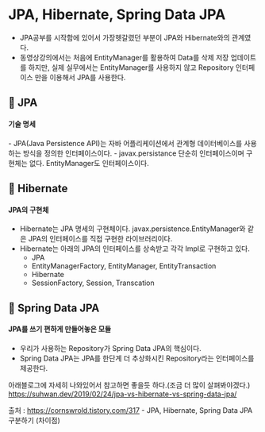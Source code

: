 <h1> JPA, Hibernate, Spring Data JPA </h1>

- JPA공부를 시작함에 있어서 가장헷갈렸던 부분이 JPA와 Hibernate와의 관계였다.
- 동영상강의에서는 처음에 EntityManager를 활용하여 Data를 삭제 저장 업데이트를 하지만, 실제 실무에서는 EntityManager를 사용하지 않고 Repository 인터페이스 만을 이용해서 JPA를 사용한다.

<h2> 🎈 JPA </h2>

<h4> 기술 명세 </h4>
- JPA(Java Persistence API)는 자바 어플리케이션에서 관계형 데이터베이스를 사용하는 방식을 정의한 인터페이스이다.
- javax.persistance 단순히 인터페이스이며 구현체는 없다. EntityManager도 인터페이스이다.

<h2> 🎈 Hibernate </h2>

<h4> JPA의 구현체 </h4>

- Hibernate는 JPA 명세의 구현체이다. javax.persistence.EntityManager와 같은 JPA의 인터페이스를 직접 구현한 라이브러리이다.
- Hibernate는 아래의 JPA의 인터페이스를 상속받고 각각 Impl로 구현하고 있다.
  - JPA
  - EntityManagerFactory, EntityManager, EntityTransaction
  - Hibernate
  - SessionFactory, Session, Transcation

<h2> 🎈 Spring Data JPA </h2>

<h4> JPA를 쓰기 편하게 만들어놓은 모듈 </h4>

- 우리가 사용하는 Repository가 Spring Data JPA의 핵심이다.
- Spring Data JPA는 JPA를 한단계 더 추상화시킨 Repository라는 인터페이스를 제공한다.

아래블로그에 자세히 나와있어서 참고하면 좋을듯 하다.(조금 더 많이 살펴봐야겠다.) <br>
https://suhwan.dev/2019/02/24/jpa-vs-hibernate-vs-spring-data-jpa/

출처 : https://cornswrold.tistory.com/317 - JPA, Hibernate, Spring Data JPA 구분하기 (차이점)
